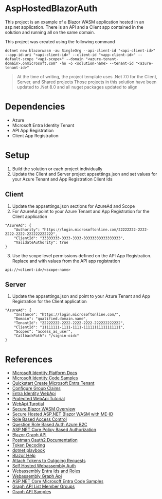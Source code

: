 # AspHostedBlazorAuth
This project is an example of a Blazor WASM application hosted in an asp.net application.  There is an API and a Client app contained in the solution and running all on the same domain.

This project was created using the following command

```
dotnet new blazorwasm -au SingleOrg --api-client-id "<api-client-id>" --app-id-uri "<api-client-id>" --client-id "<app-client-id>" --default-scope "<api-scope>" --domain "<azure-tenant-domain>.onmicrosoft.com" -ho -o <solution-name> --tenant-id "<azure-tenant-id>"
```

> At the time of writing, the project template uses .Net 7.0 for the Client, Server, and Shared projects
> Those projects in this solution have been updated to .Net 8.0 and all nuget packages updated to align


# Dependencies
- Azure
- Microsoft Entra Identity Tenant
- API App Registration
- Client App Registration


# Setup

1. Build the solution or each project individually
2. Update the Client and Server project appsettings.json and set values for your Azure Tenant and App Registration Client Ids

## Client
1. Update the appsettings.json sections for AzureAd and Scope
2. For AzureAd point to your Azure Tenant and App Registration for the Client application
```
"AzureAd": {
    "Authority": "https://login.microsoftonline.com/22222222-2222-2222-2222-222222222222",
    "ClientId": "33333333-3333-3333-33333333333333333",
    "ValidateAuthority": true
}
```

3. Use the scope level permissions defined on the API App Registration.  Replace <client-id> and <scope-name> with values from the API app registration
```
api://<client-id>/<scope-name>
```

## Server
1. Update the appsettings.json and point to your Azure Tenant and App Registration for the Client application
```
"AzureAd": {
    "Instance": "https://login.microsoftonline.com/",
    "Domain": "qualified.domain.name",
    "TenantId": "22222222-2222-2222-2222-222222222222",
    "ClientId": "11111111-1111-1111-11111111111111111",
    "Scopes": "access_as_user",
    "CallbackPath": "/signin-oidc"
}
```



# References
- [Microsoft Identity Platform Docs](https://learn.microsoft.com/en-us/entra/identity-platform/)
- [Microsoft Identity Code Samples](https://learn.microsoft.com/en-us/entra/identity-platform/sample-v2-code)
- [Quickstart Create Microsoft Entra Tenant](https://learn.microsoft.com/en-us/entra/identity-platform/quickstart-create-new-tenant)
- [Configure Group Claims](https://learn.microsoft.com/en-us/entra/identity/hybrid/connect/how-to-connect-fed-group-claims)
- [Entra Identity WebApi](https://learn.microsoft.com/en-us/entra/identity-platform/index-web-api)
- [Protected WebApi Tutorial](https://learn.microsoft.com/en-us/entra/identity-platform/tutorial-web-api-dotnet-register-app)
- [WebApi Turotial](https://learn.microsoft.com/en-us/entra/identity-platform/quickstart-web-api-aspnet-core-protect-api)
- [Secure Blazor WASM Overview](https://learn.microsoft.com/en-us/aspnet/core/blazor/security/webassembly/?view=aspnetcore-8.0)
- [Secure Hosted ASP.NET Blazor WASM with ME-ID](https://learn.microsoft.com/en-us/aspnet/core/blazor/security/webassembly/hosted-with-microsoft-entra-id?view=aspnetcore-7.0&viewFallbackFrom=aspnetcore-8.0&source=recommendations)
- [Role Based Access Control](https://learn.microsoft.com/en-us/entra/external-id/customers/how-to-use-app-roles-customers)
- [Question Role Based Auth Azure B2C](https://learn.microsoft.com/en-us/answers/questions/1056490/roled-based-authorization-in-azure-ad-b2c)
- [ASP.NET Core Policy Based Authorization](https://learn.microsoft.com/en-us/aspnet/core/security/authorization/policies?view=aspnetcore-8.0)
- [Blazor Graph API](https://learn.microsoft.com/en-us/aspnet/core/blazor/security/webassembly/graph-api?pivots=graph-sdk-5&view=aspnetcore-8.0)
- [Postman Oauth2 Documentation](https://learning.postman.com/docs/sending-requests/authorization/oauth-20/)
- [Token Decoding](https://jwt.ms/)
- [dotnet playbook](https://dotnetplaybook.com/secure-a-net-core-api-using-bearer-authentication/)
- [Blazor Help](https://blazorhelpwebsite.com/ViewBlogPost/55)
- [Attach Tokens to Outgoing Requests](https://learn.microsoft.com/en-us/aspnet/core/blazor/security/webassembly/additional-scenarios?view=aspnetcore-8.0#attach-tokens-to-outgoing-requests)
- [Self Hosted Webassembly Auth](https://learn.microsoft.com/en-us/aspnet/core/blazor/security/webassembly/hosted-with-microsoft-entra-id?view=aspnetcore-7.0&viewFallbackFrom=aspnetcore-8.0&viewFallbackForm=aspnetcore-8.0&source=recommendations)
- [Webassembly Entra Ids and Roles](https://learn.microsoft.com/en-us/aspnet/core/blazor/security/webassembly/microsoft-entra-id-groups-and-roles?view=aspnetcore-8.0&pivots=graph-sdk-5)
- [Webassembly Graph Api](https://learn.microsoft.com/en-us/aspnet/core/blazor/security/webassembly/graph-api?view=aspnetcore-8.0&pivots=graph-sdk-5)
- [ASP.NET Core Microsoft Entra Code Samples](https://github.com/Azure-Samples/active-directory-aspnetcore-webapp-openidconnect-v2/tree/master)
- [Graph API List Member Groups](https://learn.microsoft.com/en-us/graph/api/user-list-memberof?view=graph-rest-1.0&tabs=csharp)
- [Graph API Samples](https://github.com/microsoftgraph/msgraph-sample-blazor-clientside/tree/main)
